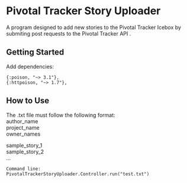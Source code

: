 # Pivotal Tracker Story Uploader
A program designed to add new stories to the Pivotal Tracker Icebox by submiting post requests to the Pivotal Tracker API .

## Getting Started

Add dependencies: 
```
{:poison, "~> 3.1"},
{:httpoison, "~> 1.7"},
```

## How to Use

The .txt file must follow the following format: <br>
author_name<br>
project_name<br>
owner_names<br>

sample_story_1<br>
sample_story_2<br>
...


```
Command line:
PivotalTrackerStoryUploader.Controller.run("test.txt")
```
